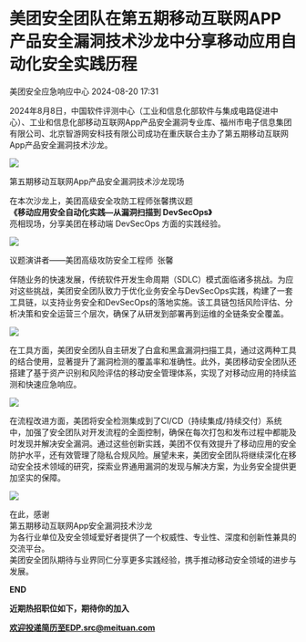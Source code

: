 #  美团安全团队在第五期移动互联网APP产品安全漏洞技术沙龙中分享移动应用自动化安全实践历程   
 美团安全应急响应中心   2024-08-20 17:31  
  
2024年8月8日，中国软件评测中心（工业和信息化部软件与集成电路促进中心）、工业和信息化部移动互联网App产品安全漏洞专业库、福州市电子信息集团有限公司、北京智游网安科技有限公司成功在重庆联合主办了第五期移动互联网App产品安全漏洞技术沙龙。  
  
  
![](https://mmbiz.qpic.cn/sz_mmbiz_jpg/6tKK4bYDvylTtwBuZEOVnoSA4R69DuERRoePWICvq0kPZ96uCd3C80SAYhzWclVEvZdMYCRX5cmMLxrjqfeVSw/640?wx_fmt=jpeg&from=appmsg "")  
  
  
  
  
第五期移动互联网App产品安全漏洞技术沙龙现场  
  
  
在本次沙龙上，美团高级安全攻防工程师张馨携议题  
**《移动应用安全自动化实践—从漏洞扫描到 DevSecOps》**  
亮相现场，分享美团在移动端 DevSecOps 方面的实践经验。  
  
  
![](https://mmbiz.qpic.cn/sz_mmbiz_jpg/6tKK4bYDvylTtwBuZEOVnoSA4R69DuERhUVw4vmRfsoXtyFiaReG68ftWicbyeXge8OqC1D4JV4G61qFiaicWfOabg/640?wx_fmt=jpeg&from=appmsg "")  
  
  
  
  
议题演讲者——美团高级攻防安全工程师  张馨  
  
  
伴随业务的快速发展，传统软件开发生命周期（SDLC）模式面临诸多挑战。为应对这些挑战，美团安全团队致力于优化业务安全与DevSecOps实践，构建了一套工具链，以支持业务安全和DevSecOps的落地实施。该工具链包括风险评估、分析决策和安全运营三个层次，确保了从研发到部署再到运维的全链条安全覆盖。  
  
  
![](https://mmbiz.qpic.cn/sz_mmbiz_png/6tKK4bYDvylTtwBuZEOVnoSA4R69DuERiansQvSooVjk8DtQfmvCd5W72RoSUDEQ3d36ehLPFQ5JJoIMDEiaK05g/640?wx_fmt=png&from=appmsg "")  
  
  
  
  
  
在工具方面，美团安全团队自主研发了白盒和黑盒漏洞扫描工具，通过这两种工具的结合使用，显著提升了漏洞检测的覆盖率和准确性。此外，美团移动安全团队还搭建了基于资产识别和风险评估的移动安全管理体系，实现了对移动应用的持续监测和快速应急响应。  
  
  
![](https://mmbiz.qpic.cn/sz_mmbiz_png/6tKK4bYDvylTtwBuZEOVnoSA4R69DuERqWrhzgMC8Ip8n8XrEvCjicSbl8Z6ichGR0EIaEpCPv6Ek79UTnTPgtBA/640?wx_fmt=png&from=appmsg "")  
  
  
  
  
  
在流程改进方面，美团将安全检测集成到了CI/CD（持续集成/持续交付）系统中，加强了安全团队对开发流程的全面控制，确保在每次打包和发布过程中都能及时发现并解决安全漏洞。通过这些创新实践，美团不仅有效提升了移动应用的安全防护水平，还有效管理了隐私合规风险。展望未来，美团安全团队将继续深化在移动安全技术领域的研究，探索业界通用漏洞的发现与解决方案，为业务安全提供更加坚实的保障。  
  
  
![](https://mmbiz.qpic.cn/sz_mmbiz_jpg/6tKK4bYDvylTtwBuZEOVnoSA4R69DuEREvMI4psa7CibtFk3auoiccCFIrFHxoYsE7uBApIiaPILOic2cWrJVeVfibg/640?wx_fmt=jpeg&from=appmsg "")  
  
  
  
  
  
在此，感谢  
第五期移动互联网App安全漏洞技术沙龙  
为各行业单位及安全领域爱好者提供了一个权威性、专业性、深度和创新性兼具的交流平台。  
美团安全团队期待与业界同仁分享更多实践经验，携手推动移动安全领域的进步与发展。  
  
  
  
**END**  
  
  
**近期热招职位如下，期待你的加入**  
  
**欢迎投递简历至EDP.src@meituan.com**  
  
[](http://mp.weixin.qq.com/s?__biz=MzI5MDc4MTM3Mg==&mid=2247493119&idx=1&sn=ce5d6f489f9d802e5ff5075d90c1ca17&chksm=ec18042cdb6f8d3a4e15bdc3051d92275f75a65008e0b8ce8f0a67746aa967ad5e8cdd1be831&scene=21#wechat_redirect)  
  
  
  
  
  
  
